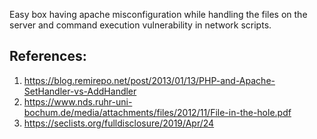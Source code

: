 Easy box having apache misconfiguration while handling the files on the server and command execution vulnerability in network scripts.


References:
------------
1. https://blog.remirepo.net/post/2013/01/13/PHP-and-Apache-SetHandler-vs-AddHandler
2. https://www.nds.ruhr-uni-bochum.de/media/attachments/files/2012/11/File-in-the-hole.pdf
3. https://seclists.org/fulldisclosure/2019/Apr/24
